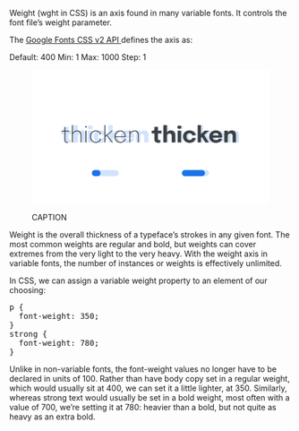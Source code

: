 
Weight (wght in CSS) is an axis found in many variable fonts. It controls the font file’s weight parameter. 

The [Google Fonts CSS v2 API ](https://developers.google.com/fonts/docs/css2) defines the axis as:

Default: 400     Min: 1     Max: 1000     Step: 1

<figure>

![ALT_TEXT](images/thumbnail.svg)
<figcaption>CAPTION</figcaption>

</figure>

Weight is the overall thickness of a typeface’s strokes in any given font. The most common weights are regular and bold, but weights can cover extremes from the very light to the very heavy. With the weight axis in variable fonts, the number of instances or weights is effectively unlimited.

In CSS, we can assign a variable weight property to an element of our choosing:

<pre>
p {
  font-weight: 350;
}
strong {
  font-weight: 780;
}
</pre>

Unlike in non-variable fonts, the font-weight values no longer have to be declared in units of 100. Rather than have body copy set in a regular weight, which would usually sit at 400, we can set it a little lighter, at 350. Similarly, whereas strong text would usually be set in a bold weight, most often with a value of 700, we’re setting it at 780: heavier than a bold, but not quite as heavy as an extra bold.
